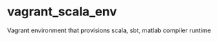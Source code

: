 vagrant_scala_env
=================

Vagrant environment that provisions scala, sbt, matlab compiler runtime
